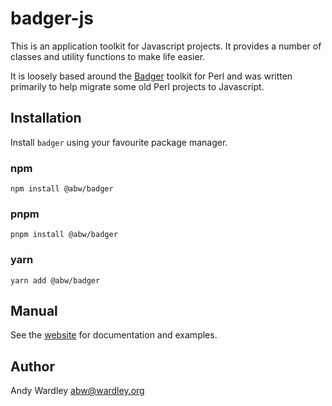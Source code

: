 # badger-js

This is an application toolkit for Javascript projects.  It provides a number of
classes and utility functions to make life easier.

It is loosely based around the [Badger](https://github.com/abw/Badger) toolkit for
Perl and was written primarily to help migrate some old Perl projects to Javascript.

## Installation

Install `badger` using your favourite package manager.

### npm

    npm install @abw/badger

### pnpm

    pnpm install @abw/badger

### yarn

    yarn add @abw/badger

## Manual

See the [website](https://abw.github.io/badger-js/) for documentation and
examples.

## Author

Andy Wardley <abw@wardley.org>